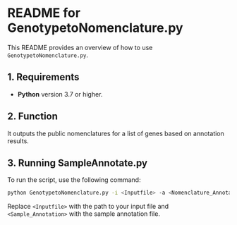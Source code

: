 # README for GenotypetoNomenclature.py

This README provides an overview of how to use `GenotypetoNomenclature.py`.

## 1. Requirements
- **Python** version 3.7 or higher.

## 2. Function
It outputs the public nomenclatures for a list of genes based on annotation results. 

## 3. Running SampleAnnotate.py

To run the script, use the following command:

```bash
python GenotypetoNomenclature.py -i <Inputfile> -a <Nomenclature_Annotation> > result.txt
```

Replace `<Inputfile>` with the path to your input file and `<Sample_Annotation>` with the sample annotation file.
